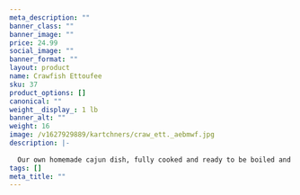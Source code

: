 ```yaml
---
meta_description: ""
banner_class: ""
banner_image: ""
price: 24.99
social_image: ""
banner_format: ""
layout: product
name: Crawfish Ettoufee
sku: 37
product_options: []
canonical: ""
weight__display_: 1 lb
banner_alt: ""
weight: 16
image: /v1627929889/kartchners/craw_ett._aebmwf.jpg
description: |-
  
  Our own homemade cajun dish, fully cooked and ready to be boiled and served.
tags: []
meta_title: ""
---
```


